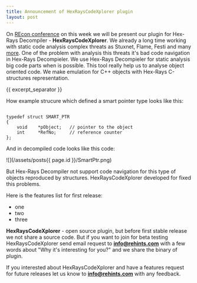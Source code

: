 ```yaml
---
title: Announcement of HexRaysCodeXplorer plugin
layout: post
---
```


On [REcon conference](http://recon.cx/2013/schedule/events/15.html) on this week we will be present our plugin for Hex-Rays Decompiler - **HexRaysCodeXplorer**. We already a long time working with static code analysis complex threats as Stuxnet, Flame, Festi and many [more](http://rehints.com/publications/). One of the problem with analysis this threats it's bad code navigation in Hex-Rays Decompieler. We use Hex-Rays Decompieler for static analysis big code parts when is possible. This tool really help us to analyse object oriented code. We make emulation for C++ objects with Hex-Rays C-structures representation.   

{{ excerpt_separator }}

How example strucure which defined a smart pointer type looks like this: 
<pre><code>
typedef struct SMART_PTR
{
    void    *pObject;   // pointer to the object
    int     *RefNo;     // reference counter
};
</code></pre>

And in decompiled code looks like this code:

![](/assets/posts{{ page.id }}/SmartPtr.png)

But Hex-Rays Decompiler not support code navigation for this type of objects reproduced by structures. HexRaysCodeXplorer developed for fixed this problems.

Here is the features list for first release:
* one
* two 
* three 

**HexRaysCodeXplorer** - open source plugin, but before first stable release we not share a source code. But if you want to join for beta testing HexRaysCodeXplorer send email request to **info@rehints.com** with a few words about "Why it's interesting for you?" and we share the binary of plugin.  

If you interested about HexRaysCodeXplorer and have a features request for future releases let us know to **info@rehints.com** with any feedback.